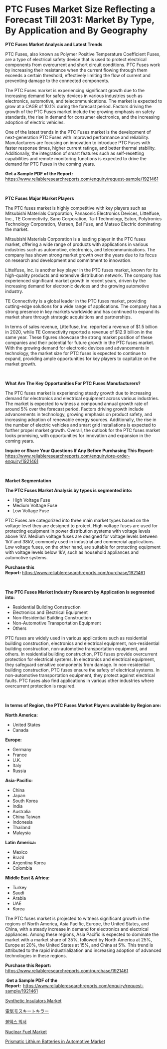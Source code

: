 <p><h1>PTC Fuses Market Size Reflecting a Forecast Till 2031: Market By Type, By Application and By Geography</h1></p><p><strong>PTC Fuses Market Analysis and Latest Trends</strong></p>
<p><p>PTC Fuses, also known as Polymer Positive Temperature Coefficient Fuses, are a type of electrical safety device that is used to protect electrical components from overcurrent and short circuit conditions. PTC Fuses work by increasing their resistance when the current flowing through them exceeds a certain threshold, effectively limiting the flow of current and preventing damage to the connected components.</p><p>The PTC Fuses market is experiencing significant growth due to the increasing demand for safety devices in various industries such as electronics, automotive, and telecommunications. The market is expected to grow at a CAGR of 10.1% during the forecast period. Factors driving the growth of the PTC Fuses market include the growing emphasis on safety standards, the rise in demand for consumer electronics, and the increasing adoption of electric vehicles.</p><p>One of the latest trends in the PTC Fuses market is the development of next-generation PTC Fuses with improved performance and reliability. Manufacturers are focusing on innovation to introduce PTC Fuses with faster response times, higher current ratings, and better thermal stability. Additionally, the integration of smart features such as self-resetting capabilities and remote monitoring functions is expected to drive the demand for PTC Fuses in the coming years.</p></p>
<p><strong>Get a Sample PDF of the Report:&nbsp;</strong> <a href="https://www.reliableresearchreports.com/enquiry/request-sample/1921461">https://www.reliableresearchreports.com/enquiry/request-sample/1921461</a></p>
<p>&nbsp;</p>
<p><strong>PTC Fuses Major Market Players</strong></p>
<p><p>The PTC fuses market is highly competitive with key players such as Mitsubishi Materials Corporation, Panasonic Electronics Devices, Littelfuse, Inc., TE Connectivity, Sano Corporation, Ta-l Technology, Eaton, Polytronics Technology Corporation, Mersen, Bel Fuse, and Matsuo Electric dominating the market.</p><p>Mitsubishi Materials Corporation is a leading player in the PTC fuses market, offering a wide range of products with applications in various industries such as automotive, electronics, and telecommunications. The company has shown strong market growth over the years due to its focus on research and development and commitment to innovation.</p><p>Littelfuse, Inc. is another key player in the PTC fuses market, known for its high-quality products and extensive distribution network. The company has experienced significant market growth in recent years, driven by the increasing demand for electronic devices and the growing automotive industry.</p><p>TE Connectivity is a global leader in the PTC fuses market, providing cutting-edge solutions for a wide range of applications. The company has a strong presence in key markets worldwide and has continued to expand its market share through strategic acquisitions and partnerships.</p><p>In terms of sales revenue, Littelfuse, Inc. reported a revenue of $1.5 billion in 2020, while TE Connectivity reported a revenue of $12.9 billion in the same year. These figures showcase the strong market position of these companies and their potential for future growth in the PTC fuses market. With the growing demand for electronic devices and advancements in technology, the market size for PTC fuses is expected to continue to expand, providing ample opportunities for key players to capitalize on the market growth.</p></p>
<p>&nbsp;</p>
<p><strong>What Are The Key Opportunities For PTC Fuses Manufacturers?</strong></p>
<p><p>The PTC fuses market is experiencing steady growth due to increasing demand for electronics and electrical equipment across various industries. The market is expected to witness a compound annual growth rate of around 5% over the forecast period. Factors driving growth include advancements in technology, growing emphasis on product safety, and increasing adoption of renewable energy sources. Additionally, the rise in the number of electric vehicles and smart grid installations is expected to further propel market growth. Overall, the outlook for the PTC fuses market looks promising, with opportunities for innovation and expansion in the coming years.</p></p>
<p><strong>Inquire or Share Your Questions If Any Before Purchasing This Report:</strong> <a href="https://www.reliableresearchreports.com/enquiry/pre-order-enquiry/1921461">https://www.reliableresearchreports.com/enquiry/pre-order-enquiry/1921461</a></p>
<p>&nbsp;</p>
<p><strong>Market Segmentation</strong></p>
<p><strong>The PTC Fuses Market Analysis by types is segmented into:</strong></p>
<p><ul><li>High Voltage Fuse</li><li>Medium Voltage Fuse</li><li>Low Voltage Fuse</li></ul></p>
<p><p>PTC Fuses are categorized into three main market types based on the voltage level they are designed to protect. High voltage fuses are used for protecting equipment in power distribution systems with voltage levels above 1kV. Medium voltage fuses are designed for voltage levels between 1kV and 38kV, commonly used in industrial and commercial applications. Low voltage fuses, on the other hand, are suitable for protecting equipment with voltage levels below 1kV, such as household appliances and automotive systems.</p></p>
<p><strong>Purchase this Report:&nbsp;</strong><a href="https://www.reliableresearchreports.com/purchase/1921461">https://www.reliableresearchreports.com/purchase/1921461</a></p>
<p>&nbsp;</p>
<p><strong>The PTC Fuses Market Industry Research by Application is segmented into:</strong></p>
<p><ul><li>Residential Building Construction</li><li>Electronics and Electrical Equipment</li><li>Non-Residential Building Construction</li><li>Non-Automotive Transportation Equipment</li><li>Others</li></ul></p>
<p><p>PTC fuses are widely used in various applications such as residential building construction, electronics and electrical equipment, non-residential building construction, non-automotive transportation equipment, and others. In residential building construction, PTC fuses provide overcurrent protection for electrical systems. In electronics and electrical equipment, they safeguard sensitive components from damage. In non-residential building construction, PTC fuses ensure the safety of electrical systems. In non-automotive transportation equipment, they protect against electrical faults. PTC fuses also find applications in various other industries where overcurrent protection is required.</p></p>
<p>&nbsp;</p>
<p><strong>In terms of Region, the PTC Fuses Market Players available by Region are:</strong></p>
<p>
    <p> <strong> North America: </strong>
        <ul>
            <li>United States</li>
            <li>Canada</li>
        </ul>
        </p> 
    <p> <strong> Europe: </strong>
        <ul>
            <li>Germany</li>
            <li>France</li>
            <li>U.K.</li>
            <li>Italy</li>
            <li>Russia</li>
        </ul>
        </p> 
    <p> <strong> Asia-Pacific: </strong>
        <ul>
            <li>China</li>
            <li>Japan</li>
            <li>South Korea</li>
            <li>India</li>
            <li>Australia</li>
            <li>China Taiwan</li>
            <li>Indonesia</li>
            <li>Thailand</li>
            <li>Malaysia</li>
        </ul>
        </p> 
    <p> <strong> Latin America: </strong>
        <ul>
            <li>Mexico</li>
            <li>Brazil</li>
            <li>Argentina Korea</li>
            <li>Colombia</li>
        </ul>
        </p> 
    <p> <strong> Middle East & Africa: </strong>
        <ul>
            <li>Turkey</li>
            <li>Saudi</li>
            <li>Arabia</li>
            <li>UAE</li>
            <li>Korea</li>
        </ul>
    </p>
    </p>
<p><p>The PTC fuses market is projected to witness significant growth in the regions of North America, Asia Pacific, Europe, the United States, and China, with a steady increase in demand for electronics and electrical appliances. Among these regions, Asia Pacific is expected to dominate the market with a market share of 35%, followed by North America at 25%, Europe at 20%, the United States at 15%, and China at 5%. This trend is attributed to the rapid industrialization and increasing adoption of advanced technologies in these regions.</p></p>
<p><strong>Purchase this Report: </strong><a href="https://www.reliableresearchreports.com/purchase/1921461">https://www.reliableresearchreports.com/purchase/1921461</a></p>
<p>&nbsp;<strong>Get a Sample PDF of the Report:&nbsp;&nbsp;</strong><a href="https://www.reliableresearchreports.com/enquiry/request-sample/1921461">https://www.reliableresearchreports.com/enquiry/request-sample/1921461</a></p>
<p><strong></strong></p>
<p><p><a href="https://github.com/sonuprakash1/Market-Research-Report-List-2/blob/main/synthetic-insulators-market.md">Synthetic Insulators Market</a></p><p><a href="https://github.com/ReyesKohler20231/Market-Research-Report-List-1/blob/main/776118716285.md">電気モスキートキラー</a></p><p><a href="https://github.com/trmesnao7959541/Market-Research-Report-List-1/blob/main/522850015149.md">볼텍스 믹서</a></p><p><a href="https://github.com/jhcraigie/Market-Research-Report-List-2/blob/main/nuclear-fuel-market.md">Nuclear Fuel Market</a></p><p><a href="https://issuu.com/reportprime-2/docs/prismatic-lithium-batteries-in-automotive-market-s">Prismatic Lithium Batteries in Automotive Market</a></p></p>